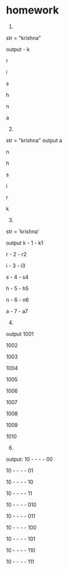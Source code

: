 # homework

1.
str = "krishna"

output - 
k

r

i

s

h

n

a


2. 
str = "krishna"
output
a

n

h

s

i

r

k


3.
str = 'krishna'

output
k - 1 - k1

r - 2 - r2

i - 3 - i3

s - 4 - s4

h - 5 - h5

n - 6 - n6

a - 7 - a7


4. 
output
1001
   
1002

1003

1004

1005

1006

1007

1008

1009

1010


6. 
output:
10 - - - - 00
   
10 - - - - 01

10 - - - - 10

10 - - - - 11

10 - - - - 010

10 - - - - 011

10 - - - - 100

10 - - - - 101

10 - - - - 110

10 - - - - 111

